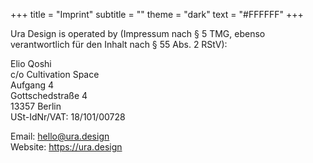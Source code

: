 +++
title = "Imprint"
subtitle = ""
theme = "dark"
text = "#FFFFFF"
+++

Ura Design is operated by (Impressum nach § 5 TMG, ebenso verantwortlich für den Inhalt nach § 55 Abs. 2 RStV):

Elio Qoshi  
c/o Cultivation Space\
Aufgang 4\
Gottschedstraße 4\
13357 Berlin\
USt-IdNr/VAT: 18/101/00728

Email: hello@ura.design\
Website: https://ura.design